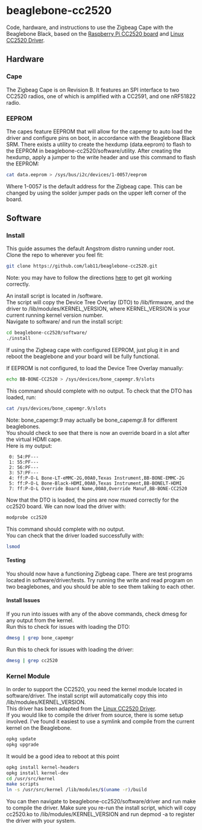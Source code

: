 beaglebone-cc2520
=================

Code, hardware, and instructions to use the Zigbeag Cape with the Beaglebone Black, based on the [Raspberry Pi CC2520 board](https://github.com/lab11/raspberrypi-cc2520) and [Linux CC2520 Driver](https://github.com/ab500/linux-cc2520-driver).

Hardware
--------
### Cape
The Zigbeag Cape is on Revision B. It features an SPI interface to two CC2520 radios, one of which is amplified with a CC2591, and one nRF51822 radio.

### EEPROM
The capes feature EEPROM that will allow for the capemgr to auto load the driver and configure pins on boot, in accordance with the Beaglebone Black SRM. There exists a utility to create the hexdump (data.eeprom) to flash to the EEPROM in beaglebone-cc2520/software/utility. After creating the hexdump, apply a jumper to the write header and use this command to flash the EEPROM:

```bash
cat data.eeprom > /sys/bus/i2c/devices/1-0057/eeprom
```
Where 1-0057 is the default address for the Zigbeag cape. This can be changed by using the solder jumper pads on the upper left corner of the board.

Software
--------
### Install

This guide assumes the default Angstrom distro running under root.<br/>
Clone the repo to wherever you feel fit:

```bash
git clone https://github.com/lab11/beaglebone-cc2520.git
```

Note: you may have to follow the directions [here](http://derekmolloy.ie/fixing-git-and-curl-certificates-problem-on-beaglebone-blac/) to get git working correctly.

An install script is located in /software. <br/>
The script will copy the Device Tree Overlay (DTO) to /lib/firmware, and the driver to /lib/modules/KERNEL_VERSION, where KERNEL_VERSION is your current running kernel version number. <br/>
Navigate to software/ and run the install script:

```bash
cd beaglebone-cc2520/software/
./install
```

If using the Zigbeag cape with configured EEPROM, just plug it in and reboot the beaglebone and your board will be fully functional.

If EEPROM is not configured, to load the Device Tree Overlay manually:

```bash
echo BB-BONE-CC2520 > /sys/devices/bone_capemgr.9/slots
```
This command should complete with no output.
To check that the DTO has loaded, run:

```bash
cat /sys/devices/bone_capemgr.9/slots
```
Note: bone_capemgr.9 may actually be bone_capemgr.8 for different beaglebones. <br/>
You should check to see that there is now an override board in a slot after the virtual HDMI cape. <br/>
Here is my output:

```
 0: 54:PF---
 1: 55:PF---
 2: 56:PF---
 3: 57:PF---
 4: ff:P-O-L Bone-LT-eMMC-2G,00A0,Texas Instrument,BB-BONE-EMMC-2G
 5: ff:P-O-L Bone-Black-HDMI,00A0,Texas Instrument,BB-BONELT-HDMI
 7: ff:P-O-L Override Board Name,00A0,Override Manuf,BB-BONE-CC2520
```

Now that the DTO is loaded, the pins are now muxed correctly for the cc2520 board. We can now load the driver with:

```bash
modprobe cc2520
```

This command should complete with no output. <br/>
You can check that the driver loaded successfully with:

```bash
lsmod
```


#### Testing
You should now have a functioning Zigbeag cape. There are test programs located in software/driver/tests. Try running the write and read program on two beaglebones, and you should be able to see them talking to each other.

#### Install Issues
If you run into issues with any of the above commands, check dmesg for any output from the kernel. <br/>
Run this to check for issues with loading the DTO:

```bash
dmesg | grep bone_capemgr
```

Run this to check for issues with loading the driver:

```bash
dmesg | grep cc2520
```

### Kernel Module

In order to support the CC2520, you need the kernel module located in software/driver. The install script will automatically copy this into /lib/modules/KERNEL_VERSION. <br/>
This driver has been adapted from the [Linux CC2520 Driver](https:/github.com/ab500/linux-cc2520-driver). <br/>
If you would like to compile the driver from source, there is some setup involved.
I've found it easiest to use a symlink and compile from the current kernel on the Beaglebone.

```bash
opkg update
opkg upgrade
```
It would be a good idea to reboot at this point

```bash
opkg install kernel-headers
opkg install kernel-dev
cd /usr/src/kernel
make scripts
ln -s /usr/src/kernel /lib/modules/$(uname -r)/build
```

You can then navigate to beaglebone-cc2520/software/driver and run make to compile the driver. Make sure you re-run the install script, which will copy cc2520.ko to /lib/modules/KERNEL_VERSION and run depmod -a to register the driver with your system.